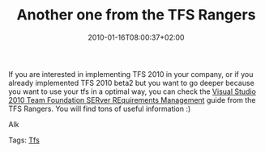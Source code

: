 ﻿---
title: "Another one from the TFS Rangers"
description: ""
date: 2010-01-16T08:00:37+02:00
draft: false
tags: [Tfs]
categories: [Tfs]
---
If you are interested in implementing TFS 2010 in your company, or if you already implemented TFS 2010 beta2 but you want to go deeper because you want to use your tfs in a optimal way, you can check the [Visual Studio 2010 Team Foundation SERver REquirements Management](http://download.codeplex.com/Project/Download/FileDownload.aspx?ProjectName=VSTFS2010RM&amp;DownloadId=101397&amp;FileTime=129080088135730000&amp;Build=16135) guide from the TFS Rangers. You will find tons of useful information :)

Alk

Tags: [Tfs](http://technorati.com/tag/Tfs)
